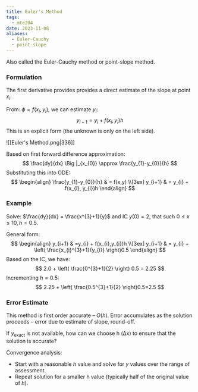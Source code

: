 ```yaml
---
title: Euler's Method
tags:
  - mte204
date: 2023-11-08
aliases:
  - Euler-Cauchy
  - point-slope
---
```

Also called the Euler-Cauchy method or point-slope method.

### Formulation
The first derivative provides provides a direct estimate of the slope at point $x_{i}$.

From: $\phi=f(x_{i}, y_{i})$, we can estimate $y_{i}$:
$$
y_{i+1}=y_{i}+f(x_{i}, y_{i})h
$$
This is an explicit form (the unknown is only on the left side).

![[Euler's Method.png|336]]

Based on first forward difference approximation:
$$
\frac{dy}{dx} \Big |_{x_{0}} \approx \frac{y_{1}-y_{0}}{h}
$$
Substituting this into ODE:
$$
\begin{align}
\frac{y_{1}-y_{0}}{h}  & = f(x,y) \\[3ex] 
y_{i+1}  & = y_{i} + f(x_{i}, y_{i})h
\end{align}
$$
### Example
Solve: $\frac{dy}{dx} = \frac{x^{3}+1}{y}$ and IC $y(0)=2$, that such $0\leq x\leq 10, h=0.5$.

General form:
$$
\begin{align}
y_{i+1}  & =y_{i} + f(x_{i},y_{i})h \\[3ex]
y_{i+1}  & = y_{i} + \left( \frac{x_{i}^{3}+1}{y_{i}} \right)0.5
\end{align}
$$
Based on the IC, we have:
$$
2.0 + \left( \frac{0^{3}+1}{2} \right) 0.5 = 2.25
$$
Incrementing $h=0.5$:
$$
2.25 + \left( \frac{0.5^{3}+1}{2} \right)0.5=2.5
$$
### Error Estimate
This method is first order accurate – $O(h)$. Error accumulates as the solution proceeds – error due to estimate of slope, round-off.

If $y_{\text{exact}}$ is not available, how can we choose h (Δx) to ensure that the solution is accurate?

Convergence analysis:
- Start with a reasonable $h$ value and solve for $y$ values over the range of assessment.  
- Repeat solution for a smaller h value (typically half of the original value of $h$).

